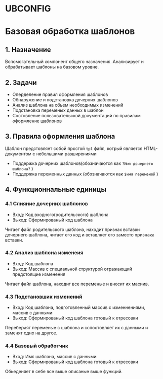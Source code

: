 # UBCONFIG
# Базовая обработка шаблонов

## 1. Назначение

Вспомогательный компонент общего назначения. Анализирует и обрабатывает шаблоны на базовом уровне.

## 2. Задачи

* Оперделение правил оформления шаблонов
* Обнаружение и подстановка дочерних шаблонов
* Анализ шаблона на обьем необходимых изменений
* Подстановка переменых данных в шаблон
* Состовление пользовательской документаций по правилам оформление шаблонов


## 3. Правила оформления шаблона

Шаблон предстовляет собой простой `tpl` файл, котрый является  HTML-документом c небольшими разширениями

* Поддержка дочерних шаблонов(обозначаются как `?Имя дочернего шаблона?` )
* Поддержка переменных данных (обозначаются как `$имя переменой` )

## 4. Функционнальные единицы

### 4.1 Слияние дочерних шаблонов

* Вход: Код входного(родительского) шаблона
* Выход: Сформированый код шаблона

Читает файл родительского шаблона, находит признак вставки дочернего шаблона, читает его код и вставляет его заместо признака вставки.

### 4.2 Анализ шаблона изменеия

* Вход: Код шаблона
* Выход: Массив с специальной структурой отражающий предстоящие изменения

Читает файл шаблона, находит все переменые и вносит их масиив.

### 4.3 Подстановшик изменений

* Вход: Код шаблона, подготовленный массив с изменнениями, массив с данными
* Выход: Сформированый код шаблона готовый к отресовки

Перебераят переменые с шаблона и сопостовляет их с данными и заменят одно на другое.


### 4.4 Базовый обработчик

* Вход: Имя шаблона, массив с данными
* Выход: Сформированый код шаблона готовый к отресовки

Обьеденяет в себе все выше описаные выше функций.